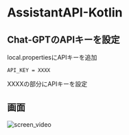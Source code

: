 # AssistantAPI-Kotlin

## Chat-GPTのAPIキーを設定

local.propertiesにAPIキーを追加
```
API_KEY = XXXX
```
XXXXの部分にAPIキーを設定


## 画面
![screen_video](https://github.com/user-attachments/assets/d43b8a18-0537-43eb-8d63-79ce52ad5121)
